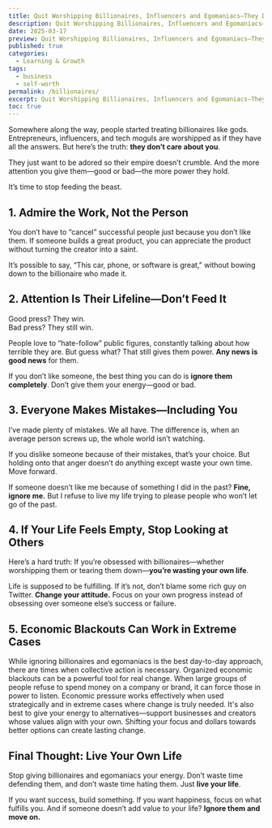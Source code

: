 ```yaml
---
title: Quit Worshipping Billionaires, Influencers and Egomaniacs—They Don’t Care About You
description: Quit Worshipping Billionaires, Influencers and Egomaniacs—They Don’t Care About You
date: 2025-03-17
preview: Quit Worshipping Billionaires, Influencers and Egomaniacs—They Don’t Care About You
published: true
categories:
  - Learning & Growth
tags:
  - business
  - self-worth
permalink: /billionaires/
excerpt: Quit Worshipping Billionaires, Influencers and Egomaniacs—They Don’t Care About You
toc: true
---
```

Somewhere along the way, people started treating billionaires like gods. Entrepreneurs, influencers, and tech moguls are worshipped as if they have all the answers. But here’s the truth: **they don’t care about you**.  

They just want to be adored so their empire doesn’t crumble. And the more attention you give them—good or bad—the more power they hold.  

It’s time to stop feeding the beast.  

## 1. Admire the Work, Not the Person
You don’t have to “cancel” successful people just because you don’t like them. If someone builds a great product, you can appreciate the product without turning the creator into a saint.  

It’s possible to say, “This car, phone, or software is great,” without bowing down to the billionaire who made it.  

## 2. Attention Is Their Lifeline—Don’t Feed It
Good press? They win.  
Bad press? They still win.  

People love to “hate-follow” public figures, constantly talking about how terrible they are. But guess what? That still gives them power. **Any news is good news** for them.  

If you don’t like someone, the best thing you can do is **ignore them completely**. Don’t give them your energy—good or bad.  

## 3. Everyone Makes Mistakes—Including You
I’ve made plenty of mistakes. We all have. The difference is, when an average person screws up, the whole world isn’t watching.  

If you dislike someone because of their mistakes, that’s your choice. But holding onto that anger doesn’t do anything except waste your own time. Move forward.  

If someone doesn’t like me because of something I did in the past? **Fine, ignore me.** But I refuse to live my life trying to please people who won’t let go of the past.  

## 4. If Your Life Feels Empty, Stop Looking at Others
Here’s a hard truth: If you’re obsessed with billionaires—whether worshipping them or tearing them down—**you’re wasting your own life**.  

Life is supposed to be fulfilling. If it’s not, don’t blame some rich guy on Twitter. **Change your attitude.** Focus on your own progress instead of obsessing over someone else’s success or failure.  

## 5. Economic Blackouts Can Work in Extreme Cases

While ignoring billionaires and egomaniacs is the best day-to-day approach, there are times when collective action is necessary. Organized economic blackouts can be a powerful tool for real change. When large groups of people refuse to spend money on a company or brand, it can force those in power to listen. Economic pressure works effectively when used strategically and in extreme cases where change is truly needed. It's also best to give your energy to alternatives—support businesses and creators whose values align with your own. Shifting your focus and dollars towards better options can create lasting change.

## Final Thought: Live Your Own Life
Stop giving billionaires and egomaniacs your energy. Don’t waste time defending them, and don’t waste time hating them. Just **live your life**.  

If you want success, build something. If you want happiness, focus on what fulfills you. And if someone doesn’t add value to your life? **Ignore them and move on.**